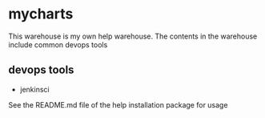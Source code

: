 # mycharts

This warehouse is my own help warehouse. The contents in the warehouse include common devops tools



## devops tools

- jenkinsci

See the README.md file of the help installation package for usage
